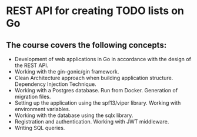 # REST API for creating TODO lists on Go

## The course covers the following concepts:

- Development of web applications in Go in accordance with the design of the REST API.
- Working with the gin-gonic/gin framework.
- Clean Architecture approach when building application structure. Dependency Injection Technique.
- Working with a Postgres database. Run from Docker. Generation of migration files.
- Setting up the application using the spf13/viper library. Working with environment variables.
- Working with the database using the sqlx library.
- Registration and authentication. Working with JWT middleware.
- Writing SQL queries.